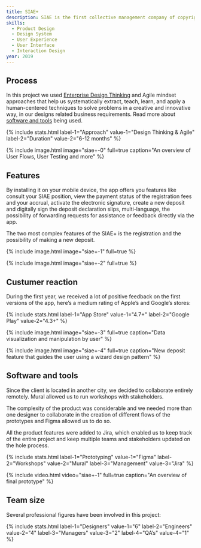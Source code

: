 ```yaml
---
title: SIAE+
description: SIAE is the first collective management company of copyright in Italy. I collaborated with them in the creation of the first app SIAE+ that supports all the major services of the company.
skills:
  - Product Design
  - Design System
  - User Experience
  - User Interface
  - Interaction Design
year: 2019
---
```


## Process

In this project we used [Enterprise Design Thinking](https://www.ibm.com/design/thinking/) and Agile mindset approaches that help us systematically extract, teach, learn, and apply a human-centered techniques to solve problems in a creative and innovative way, in our designs related business requirements. Read more about [software and tools](#software-and-tools) being used.

{% include stats.html label-1="Approach" value-1="Design Thinking & Agile" label-2="Duration" value-2="6-12 months" %}

{% include image.html image="siae+-0" full=true caption="An overview of User Flows, User Testing and more" %}

## Features

By installing it on your mobile device, the app offers you features like consult your SIAE position, view the payment status of the registration fees and your accrual, activate the electronic signature, create a new deposit and digitally sign the deposit declaration slips, multi-language, the possibility of forwarding requests for assistance or feedback directly via the app.

The two most complex features of the SIAE+ is the registration and the possibility of making a new deposit.

{% include image.html image="siae+-1" full=true %}

{% include image.html image="siae+-2" full=true %}

## Custumer reaction

During the first year, we received a lot of positive feedback on the first versions of the app, here’s a medium rating of Apple’s and Google’s stores:

{% include stats.html label-1="App Store" value-1="4.7+" label-2="Google Play" value-2="4.3+" %}

{% include image.html image="siae+-3" full=true caption="Data visualization and manipulation by user" %}

{% include image.html image="siae+-4" full=true caption="New deposit feature that guides the user using a wizard design pattern" %}

## Software and tools

Since the client is located in another city, we decided to collaborate entirely remotely. Mural allowed us to run workshops with stakeholders.

The complexity of the product was considerable and we needed more than one designer to collaborate in the creation of different flows of the prototypes and Figma allowed us to do so. 

All the product features were added to Jira, which enabled us to keep track of the entire project and keep multiple teams and stakeholders updated on the hole process.

{% include stats.html label-1="Prototyping" value-1="Figma" label-2="Workshops" value-2="Mural" label-3="Management" value-3="Jira" %}

{% include video.html video="siae+-1" full=true caption="An overview of final prototype" %}

## Team size

Several professional figures have been involved in this project:

{% include stats.html label-1="Designers" value-1="6" label-2="Engineers" value-2="4" label-3="Managers" value-3="2" label-4="QA’s" value-4="1" %}